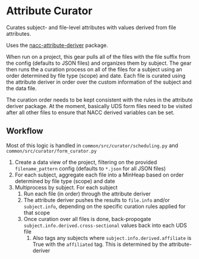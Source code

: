 # Attribute Curator

Curates subject- and file-level attributes with values derived from file attributes.

Uses the [nacc-attribute-deriver](https://github.com/naccdata/nacc-attribute-deriver) package.

When run on a project, this gear pulls all of the files with the file suffix from the config (defaults to JSON files) and organizes them by subject.
The gear then runs the a curation process on all of the files for a subject using an order determined by file type (scope) and date.
Each file is curated using the attribute deriver in order over the custom information of the subject and the data file.

The curation order needs to be kept consistent with the rules in the attribute deriver package.
At the moment, basically UDS form files need to be visited after all other files to ensure that NACC derived variables can be set.

## Workflow

Most of this logic is handled in `common/src/curator/scheduling.py` and `common/src/curator/form_curator.py`

1. Create a data view of the project, filtering on the provided `filename_pattern` config (defaults to `*.json` for all JSON files)
2. For each subject, aggregate each file into a MinHeap based on order determined by file type (scope) and date
3. Multiprocess by subject. For each subject
    1. Run each file (in order) through the attribute deriver
    2. The attribute deriver pushes the results to `file.info` and/or `subject.info`, depending on the specific curation rules applied for that scope
    3. Once curation over all files is done, back-propogate `subject.info.derived.cross-sectional` values back into each UDS file
        1. Also tags any subjects where `subject.info.derived.affiliate` is True with the `affiliated` tag. This is determined by the attribute-deriver
